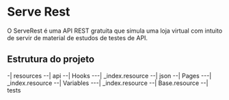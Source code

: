 # Serve Rest

O ServeRest é uma API REST gratuita que simula uma loja virtual com intuito de servir de material de estudos de testes de API.

## Estrutura do projeto

-| resources
--| api
--| Hooks
---| _index.resource
--| json
--| Pages
---| _index.resource
--| Variables
---| _index.resource
--| Base.resource
--| tests